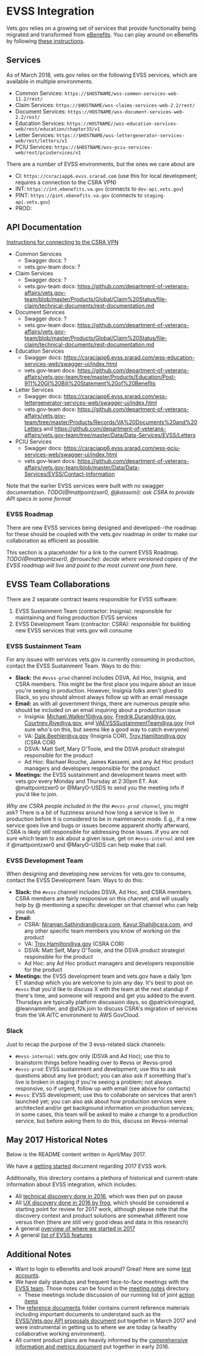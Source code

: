 # EVSS Integration

Vets.gov relies on a growing set of services that provide functionality being migrated and transformed from [eBenefits](https://www.ebenefits.va.gov). You can play around on eBenefits by following [these instructions](eBenefits_test_accounts.md).

## Services

As of March 2018, vets.gov relies on the following EVSS services, which are available in multiple environments.

  * Common Services: `https://$HOSTNAME/wss-common-services-web-11.2/rest/`
  * Claim Services: `https://$HOSTNAME/wss-claims-services-web-2.2/rest/`
  * Document Services: `https://HOSTNAME/wss-document-services-web-2.2/rest/`
  * Education Services: `https://HOSTNAME//wss-education-services-web/rest/education/chapter33/v1`
  * Letter Services: `https://$HOSTNAME/wss-lettergenerator-services-web/rest/letters/v1`
  * PCIU Services: `https://$HOSTNAME/wss-pciu-services-web/rest/pciuServices/v1`

There are a number of EVSS environments, but the ones we care about are
  * CI: `https://csraciapp6.evss.srarad.com` (use this for local development; requires a connection to the CSRA VPN)
  * INT: `https://int.ebenefits.va.gov` (connects to `dev-api.vets.gov`)
  * PINT: `https://pint.ebenefits.va.gov` (connects to `staging-api.vets.gov`)
  * PROD:

## API Documentation

[Instructions for connecting to the CSRA VPN](https://github.com/department-of-veterans-affairs/vets.gov-team/blob/master/Products/Platform/EVSS%20Integration/Engineering%20Assets.md)

  * Common Services
    * Swagger docs: ?
    * vets.gov-team docs: ?
  * Claim Services
    * Swagger docs: ?
    * vets.gov-team docs: https://github.com/department-of-veterans-affairs/vets.gov-team/blob/master/Products/Global/Claim%20Status/file-claim/technical-documents/rest-documentation.md
  * Document Services
    * Swagger docs: ?
    * vets.gov-team docs: https://github.com/department-of-veterans-affairs/vets.gov-team/blob/master/Products/Global/Claim%20Status/file-claim/technical-documents/rest-documentation.md
  * Education Services
    * Swagger docs: https://csraciapp6.evss.srarad.com/wss-education-services-web/swagger-ui/index.html
    * vets.gov-team docs: https://github.com/department-of-veterans-affairs/vets.gov-team/tree/master/Products/Education/Post-911%20GI%20Bill%20Statement%20of%20Benefits
  * Letter Services
    * Swagger docs: https://csraciapp6.evss.srarad.com/wss-lettergenerator-services-web/swagger-ui/index.html
    * vets.gov-team docs: https://github.com/department-of-veterans-affairs/vets.gov-team/tree/master/Products/Records/VA%20Documents%20and%20Letters and https://github.com/department-of-veterans-affairs/vets.gov-team/tree/master/Data/Data-Services/EVSS/Letters
  * PCIU Services
    * Swagger docs: https://csraciapp6.evss.srarad.com/wss-pciu-services-web/swagger-ui/index.html
    * vets.gov-team docs: https://github.com/department-of-veterans-affairs/vets.gov-team/blob/master/Data/Data-Services/EVSS/Contact-Information
    
Note that the earlier EVSS services were built with no swagger documentation. _TODO(@mattpointzxer0, @jkassemi): ask CSRA to provide API specs in some format_

### EVSS Roadmap

There are  new EVSS services being designed and developed--the roadmap for these should be coupled with the vets.gov roadmap in order to make our collaboration as efficient as possible.

This section is a placeholder for a link to the current EVSS Roadmap.  _TODO(@mattpointzxer0, @rroueche): decide where versioned copies of the EVSS roadmap will live and point to the most current one from here._

## EVSS Team Collaborations

There are 2 separate contract teams responsible for EVSS software:
  1. EVSS Sustainment Team (contractor: Insignia): responsible for maintaining and fixing production EVSS services
  1. EVSS Development Team (contractor: CSRA): responsible for building new EVSS services that vets.gov will consume

### EVSS Sustainment Team

For any issues with services vets.gov is currently consuming in production, contact the EVSS Sustainment Team. Ways to do this:
  * **Slack:** the `#evss-prod` channel includes DSVA, Ad Hoc, Insignia, and CSRA members. This might be the first place you inquire about an issue you're seeing in production. However, Insignia folks aren't glued to Slack, so you should almost always follow up with an email message
  * **Email:** as with all government things, there are numerous people who should be included on an email inquiring about a production issue
    * Insignia: Michael.Walker10@va.gov, Fredrik.Durand@va.gov, Courtney.Rive@va.gov, and VAEVSSSustainmentTeam@va.gov (not sure who's on this, but seems like a good way to catch everyone)
    * VA: Dale.Beehler@va.gov  (Insignia COR), Troy.Hamilton@va.gov (CSRA COR)
    * DSVA: Matt Self, Mary O'Toole, and the DSVA product strategist responsible for the product
    * Ad Hoc: Rachael Rouche, James Kassemi, and any Ad Hoc product managers and developers responsible for the product
  * **Meetings:** the EVSS sustainment and development teams meet with vets.gov every Monday and Thursday at 2:30pm ET. Ask  @mattpointzxer0 or @MaryO-USDS to send you the meeting info if you'd like to join.
  
_Why are CSRA people included in the the `#evss-prod channel`,_ you might ask? There is a bit of fuzziness around how long a service is live in production before it is considered to be in maintenance mode. E.g., if a new service goes live and bugs or issues become apparent shortly afterward, CSRA is likely still responsible for addressing those issues. If you are not sure which team to ask about a given issue, get on `#evss-internal` and see if @mattpointzxer0 and @MaryO-USDS can help make that call.

### EVSS Development Team

When designing and developing new services for vets.gov to consume, contact the EVSS Development Team. Ways to do this:
  * **Slack:** the `#evss` channel includes DSVA, Ad Hoc, and CSRA members. CSRA members are fairly responsive on this channel, and will usually help by @ mentioning a specific developer on that channel who can help you out.
  * **Email:**
    - CSRA: Niranjan.Sathindran@csra.com, Kayur.Shah@csra.com, and any other specific team members you know of working on the product
    - VA: Troy.Hamilton@va.gov (CSRA COR)
    - DSVA: Matt Self, Mary O'Toole, and the DSVA product strategist responsible for the product
    - Ad Hoc: any Ad Hoc product managers and developers responsible for the product
  * **Meetings:** the EVSS development team and vets.gov have a daily 1pm ET standup which you are welcome to join any day. It's best to post on `#evss` that you'd like to discuss X with the team at the next standup if there's time, and someone will respond and get you added to the event. Thursdays are typically platform discussion days, so @patrickvinograd, @leannammiller, and @a12k join to discuss CSRA's migration of services from the VA AITC environment to AWS GovCloud.

### Slack

Just to recap the purpose of the 3 evss-related slack channels:

  * `#evss-internal`: vets.gov only (DSVA and Ad Hoc); use this to brainstorm things before heading over to #evss or #evss-prod
  * `#evss-prod`: EVSS sustainment and development; use this to ask questions about any live product; you can also ask if something that's live is broken in staging if you're seeing a problem; not always responsive, so if urgent, follow up with email (see above for contacts)
  * `#evss`: EVSS development;  use this to collaborate on services that aren’t launched yet; you can also ask about how production services were architected and/or get background information on production services; in some cases, this team will be asked to make a change to a production service, but before asking them to do this, discuss on #evss-internal

## May 2017 Historical Notes

Below is the README content written in April/May 2017. 

We have a [getting started](Getting_Up_To_Speed.md) document regarding 2017 EVSS work.

Additionally, this directory contains a plethora of historical and current-state information about EVSS integration, which includes:
* All [technical discovery done in 2016](2016_discovery), which was then put on pause 
* All [UX discovery done in 2016 by frog](2016_ux_discovery_by_frog), which should be considered a starting point for review for 2017 work, although please note that the discovery context and product solutions are somewhat different now versus then (there are still very good ideas and data in this research)
* A general [overview of where we started in 2017](Vets.gov-eBenefits_intro_2017.pptx)
* A general [list of EVSS features](EVSS_Features_Overview.pptx)

## Additional Notes
* Want to login to eBenefits and look around?  Great!  Here are some [test accounts](eBenefits_test_accounts.md).
* We have daily standups and frequent face-to-face meetings with the [EVSS team](EVSS_Org_Chart_2017-05-22.pdf).  Those notes can be found in the [meeting notes](meeting-notes) directory.
  * These meetings include discussion of our running list of joint [action items](EVSS_Vets.gov_Collaboration_Kickoff_Action_Item_Tracker.xlsx)
* The [reference documents](reference_documents) folder contains current reference materials including important documents to understand such as the [EVSS/Vets.gov API proposals document](reference_documents/EVSS_DSVA_API_Proposal_Mar2017.pptx) put together in March 2017 and were instrumental in getting us to where we are today (a healthy collaborative working environment).
* All current product plans are heavily informed by the [comprehensive information and metrics document](reference_documents/EVSS_comprehensive_info_and_metrics_Apr2016.xlsx) put together in early 2016.
